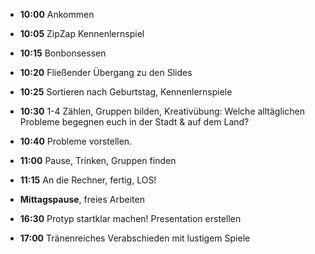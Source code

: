 
- **10:00** Ankommen
- **10:05** ZipZap Kennenlernspiel
- **10:15** Bonbonsessen
- **10:20** Fließender Übergang zu den Slides
- **10:25** Sortieren nach Geburtstag, Kennenlernspiele
- **10:30** 1-4 Zählen, Gruppen bilden, Kreativübung: Welche alltäglichen Probleme begegnen euch in der Stadt & auf dem Land? 
- **10:40** Probleme vorstellen.
- **11:00** Pause, Trinken, Gruppen finden
- **11:15** An die Rechner, fertig, LOS!
 
- **Mittagspause**, freies Arbeiten

- **16:30** Protyp startklar machen! Presentation erstellen
- **17:00** Tränenreiches Verabschieden mit lustigem Spiele